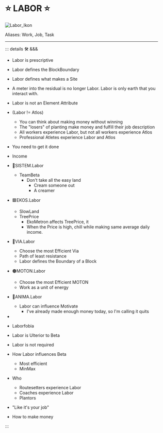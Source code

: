 # ⭐ <labor>LABOR</labor> ⭐

![Labor_Ikon](/Ikon/Labor_Ikon.png)

Aliases: Work, Job, Task

---

<!-- =================================================== -->
<!-- =================================================== -->
<!-- =================================================== -->
<!-- =================================================== -->
<!-- =================================================== -->
::: details 🛠 <dev>&&&</dev>

- Labor is prescriptive
- Labor defines the BlockBoundary
- Labor defines what makes a Site

- A meter into the residual is no longer Labor. Labor is only earth that you interact with.

- Labor is not an Element Attribute
- (Labor != Atlos)
    - You can think about making money without winning
    - The "losers" of planting make money and fulfill their job description
    - All workers experience Labor, but not all workers experience Atlos
    - Professional Atletes experience Labor and Atlos  

- You need to get it done
- Income

- 🔷<beta>SISTEM</beta>.Labor
    - TeamBeta
        - Don't take all the easy land
            - Cream someone out
            - A creamer
- 🟩<ekos>EKOS</ekos>.Labor
    - SlowLand
    - TreePrice
        - EkoMetron affects TreePrice, it
        - When the Price is high, chill while making same average daily income.
- 🔻<via>VIA</via>.Labor
    - Choose the most Efficient Via
    - Path of least resistance
    - Labor defines the Boundary of a Block
- 🟠<motor>MOTON</motor>.Labor
    - Choose the most Efficient MOTON
    - Work as a unit of energy
- 💜<anima>ANIMA</anima>.Labor
    - Labor can influence Motivate
        - I've already made enough money today, so I'm calling it quits

-
- Laborfobia
- Labor is Ulterior to Beta
- Labor is not required

- How Labor influences Beta
    - Most efficient
    - MinMax

- Who
    - Routesetters experience Labor
    - Coaches experience Labor
    - Plantors

- "Like it's your job"
- How to make money

:::
